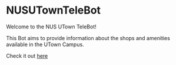 # NUSUTownTeleBot
Welcome to the NUS UTown TeleBot!

This Bot aims to provide information about the shops and amenities available in the UTown Campus.

Check it out <a href="https://telegram.me/UTown_bot" target="_blank">here</a>
